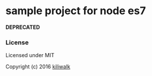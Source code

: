 sample project for node es7
=================================

**DEPRECATED**

### License

Licensed under MIT

Copyright (c) 2016 [kiliwalk](https://github.com/kiliwalk)
